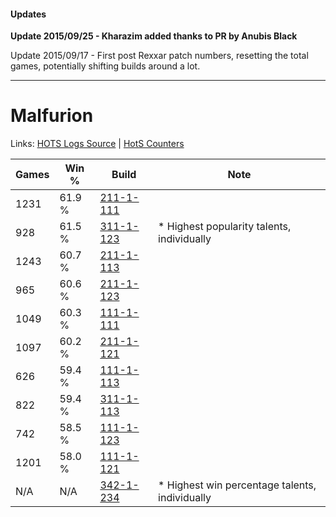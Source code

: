 #### Updates
**Update 2015/09/25 - Kharazim added thanks to PR by Anubis Black**

Update 2015/09/17 - First post Rexxar patch numbers, resetting the total games, potentially shifting builds around a lot.

***

# Malfurion

Links: [HOTS Logs Source](https://www.hotslogs.com/Sitewide/HeroDetails?Hero=Malfurion) | [HotS Counters](http://hotscounters.com/#/hero/Malfurion)

Games  | Win %  | Build     | Note
-----  | -----  | -----     | ----
1231   | 61.9 % | [211-1-111](http://www.heroesfire.com/hots/talent-calculator/malfurion#kCq7) | 
928    | 61.5 % | [311-1-123](http://www.heroesfire.com/hots/talent-calculator/malfurion#o0zJ) | * Highest popularity talents, individually
1243   | 60.7 % | [211-1-113](http://www.heroesfire.com/hots/talent-calculator/malfurion#kCq9) | 
965    | 60.6 % | [211-1-123](http://www.heroesfire.com/hots/talent-calculator/malfurion#kCqJ) | 
1049   | 60.3 % | [111-1-111](http://www.heroesfire.com/hots/talent-calculator/malfurion#gOh7) | 
1097   | 60.2 % | [211-1-121](http://www.heroesfire.com/hots/talent-calculator/malfurion#kCqH) | 
626    | 59.4 % | [111-1-113](http://www.heroesfire.com/hots/talent-calculator/malfurion#gOh9) | 
822    | 59.4 % | [311-1-113](http://www.heroesfire.com/hots/talent-calculator/malfurion#o0z9) | 
742    | 58.5 % | [111-1-123](http://www.heroesfire.com/hots/talent-calculator/malfurion#gOhJ) | 
1201   | 58.0 % | [111-1-121](http://www.heroesfire.com/hots/talent-calculator/malfurion#gOhH) | 
N/A    | N/A    | [342-1-234](http://www.heroesfire.com/hots/talent-calculator/malfurion#pCgo) | * Highest win percentage talents, individually
